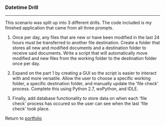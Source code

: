 ### Datetime Drill
***

This scenario was split up into 3 different drills. The code included is my finished application that came from all three prompts.

1) Once per day, any files that are new or have been modified in the last 24 hours must be transferred to another file destination. Create a folder that stores all new and modified documents and a destination folder to receive said documents. Write a script that will automatically move modified and new files from the working folder to the destination folder once per day.

2) Expand on the part 1 by creating a GUI so the script is easier to interact with and more versatile. Allow the user to choose a specific working folder, a specific destination folder, and manually update the 'file check' process. Complete this using Python 2.7, wxPython, and IDLE.

3) Finally, add database functionality to store data on when each 'file check' process has occured so the user can see when the last 'file check' took place.

Return to [portfolio](../../../../)
